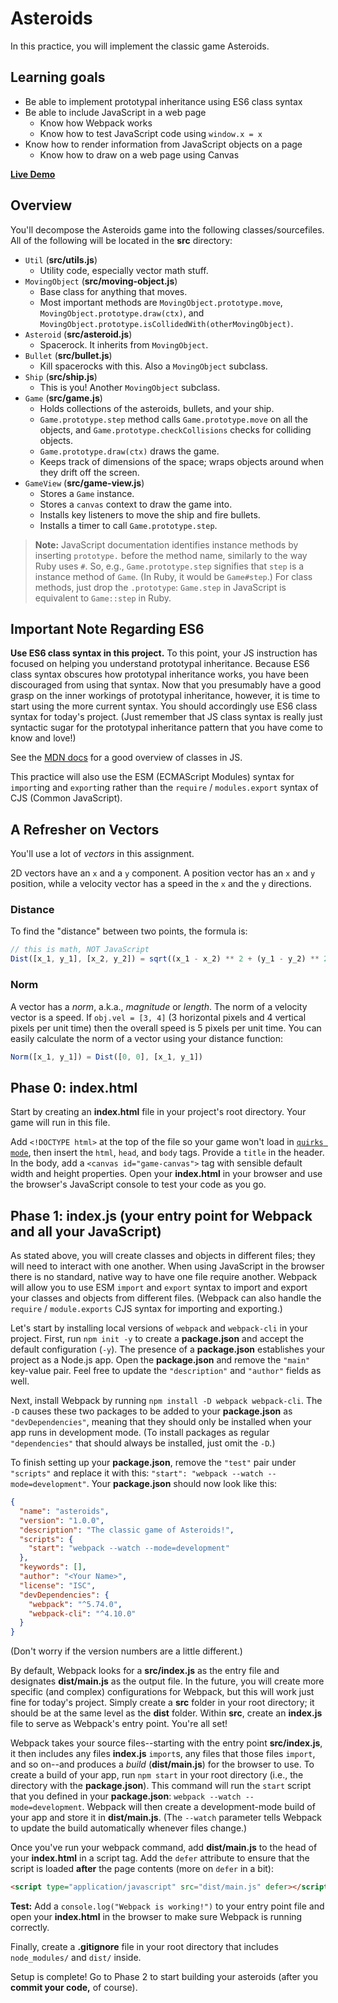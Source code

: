 # Asteroids

In this practice, you will implement the classic game Asteroids.

## Learning goals

- Be able to implement prototypal inheritance using ES6 class syntax
- Be able to include JavaScript in a web page
  - Know how Webpack works
  - Know how to test JavaScript code using `window.x = x`
- Know how to render information from JavaScript objects on a page
  - Know how to draw on a web page using Canvas

**[Live Demo][live-demo]**

[live-demo]: http://appacademy.github.io/curriculum/asteroids/index.html

## Overview

You'll decompose the Asteroids game into the following classes/sourcefiles. All
of the following will be located in the __src__ directory:

- `Util` (__src/utils.js__)
  - Utility code, especially vector math stuff.
- `MovingObject` (__src/moving-object.js__)
  - Base class for anything that moves.
  - Most important methods are `MovingObject.prototype.move`,
    `MovingObject.prototype.draw(ctx)`, and
    `MovingObject.prototype.isCollidedWith(otherMovingObject)`.
- `Asteroid` (__src/asteroid.js__)
  - Spacerock. It inherits from `MovingObject`.
- `Bullet` (__src/bullet.js__)
  - Kill spacerocks with this. Also a `MovingObject` subclass.
- `Ship` (__src/ship.js__)
  - This is you! Another `MovingObject` subclass.
- `Game` (__src/game.js__)
  - Holds collections of the asteroids, bullets, and your ship.
  - `Game.prototype.step` method calls `Game.prototype.move` on all the objects,
    and `Game.prototype.checkCollisions` checks for colliding objects.
  - `Game.prototype.draw(ctx)` draws the game.
  - Keeps track of dimensions of the space; wraps objects around when they drift
    off the screen.
- `GameView` (__src/game-view.js__)
  - Stores a `Game` instance.
  - Stores a `canvas` context to draw the game into.
  - Installs key listeners to move the ship and fire bullets.
  - Installs a timer to call `Game.prototype.step`.

> **Note:** JavaScript documentation identifies instance methods by inserting
> `prototype.` before the method name, similarly to the way Ruby uses `#`. So,
> e.g., `Game.prototype.step` signifies that `step` is a instance method of
> `Game`. (In Ruby, it would be `Game#step`.) For class methods, just drop the
> `.prototype`: `Game.step` in JavaScript is equivalent to `Game::step` in Ruby.

## Important Note Regarding ES6

**Use ES6 class syntax in this project.** To this point, your JS instruction has
focused on helping you understand prototypal inheritance. Because ES6 class
syntax obscures how prototypal inheritance works, you have been discouraged from
using that syntax. Now that you presumably have a good grasp on the inner
workings of prototypal inheritance, however, it is time to start using the more
current syntax. You should accordingly use ES6 class syntax for today's project.
(Just remember that JS class syntax is really just syntactic sugar for the
prototypal inheritance pattern that you have come to know and love!)

See the [MDN docs] for a good overview of classes in JS.

This practice will also use the ESM (ECMAScript Modules) syntax for `import`ing
and `export`ing rather than the `require` / `modules.export` syntax of CJS
(Common JavaScript).

[MDN docs]: https://developer.mozilla.org/en-US/docs/Web/JavaScript/Guide/Using_Classes

## A Refresher on Vectors

You'll use a lot of _vectors_ in this assignment.

2D vectors have an `x` and a `y` component. A position vector has an `x` and `y`
position, while a velocity vector has a speed in the `x` and the `y` directions.

### Distance

To find the "distance" between two points, the formula is:

```js
// this is math, NOT JavaScript
Dist([x_1, y_1], [x_2, y_2]) = sqrt((x_1 - x_2) ** 2 + (y_1 - y_2) ** 2)
```

### Norm

A vector has a _norm_, a.k.a., _magnitude_ or _length_. The norm of a
velocity vector is a speed. If `obj.vel = [3, 4]` (3 horizontal pixels and 4
vertical pixels per unit time) then the overall speed is 5 pixels per unit time.
You can easily calculate the norm of a vector using your distance function:

```js
Norm([x_1, y_1]) = Dist([0, 0], [x_1, y_1])
```

## Phase 0: __index.html__

Start by creating an __index.html__ file in your project's root directory. Your
game will run in this file.

Add `<!DOCTYPE html>` at the top of the file so your game won't load in [`quirks
mode`], then insert the `html`, `head`, and `body` tags. Provide a `title` in
the header. In the body, add a `<canvas id="game-canvas">` tag with sensible
default width and height properties. Open your __index.html__ in your browser
and use the browser's JavaScript console to test your code as you go.

[`quirks mode`]: https://developer.mozilla.org/en-US/docs/Web/HTML/Quirks_Mode_and_Standards_Mode

## Phase 1: __index.js__ (your entry point for Webpack and all your JavaScript)

As stated above, you will create classes and objects in different files; they
will need to interact with one another. When using JavaScript in the browser
there is no standard, native way to have one file require another. Webpack will
allow you to use ESM `import` and `export` syntax to import and export your
classes and objects from different files. (Webpack can also handle the `require`
/ `module.exports` CJS syntax for importing and exporting.)

Let's start by installing local versions of `webpack` and `webpack-cli` in your
project. First, run `npm init -y` to create a __package.json__ and accept the
default configuration (`-y`). The presence of a __package.json__ establishes
your project as a Node.js app. Open the __package.json__ and remove the `"main"`
key-value pair. Feel free to update the `"description"` and `"author"` fields as
well.

Next, install Webpack by running `npm install -D webpack webpack-cli`. The `-D`
causes these two packages to be added to your __package.json__ as
`"devDependencies"`, meaning that they should only be installed when your app
runs in development mode. (To install packages as regular `"dependencies"` that
should always be installed, just omit the `-D`.)

To finish setting up your __package.json__, remove the `"test"` pair under
`"scripts"` and replace it with this: `"start": "webpack --watch
--mode=development"`. Your __package.json__ should now look like this:

```json
{
  "name": "asteroids",
  "version": "1.0.0",
  "description": "The classic game of Asteroids!",
  "scripts": {
    "start": "webpack --watch --mode=development"
  },
  "keywords": [],
  "author": "<Your Name>",
  "license": "ISC",
  "devDependencies": {
    "webpack": "^5.74.0",
    "webpack-cli": "^4.10.0"
  }
}
```

(Don't worry if the version numbers are a little different.)

By default, Webpack looks for a __src/index.js__ as the entry file and
designates __dist/main.js__ as the output file. In the future, you will create
more specific (and complex) configurations for Webpack, but this will work just
fine for today's project. Simply create a __src__ folder in your root directory;
it should be at the same level as the __dist__ folder. Within __src__, create an
__index.js__ file to serve as Webpack's entry point. You're all set!

Webpack takes your source files--starting with the entry point __src/index.js__,
it then includes any files __index.js__ `import`s, any files that those files
`import`, and so on--and produces a _build_ (__dist/main.js__) for the browser
to use. To create a build of your app, run `npm start` in your root directory
(i.e., the directory with the __package.json__). This command will run the
`start` script that you defined in your __package.json__: `webpack --watch
--mode=development`. Webpack will then create a development-mode build of your
app and store it in __dist/main.js__. (The `--watch` parameter tells Webpack to
update the build automatically whenever files change.)

Once you've run your webpack command, add __dist/main.js__ to the head of your
__index.html__ in a script tag. Add the `defer` attribute to ensure that the
script is loaded **after** the page contents (more on `defer` in a bit):

```html
<script type="application/javascript" src="dist/main.js" defer></script>
```

**Test:** Add a `console.log("Webpack is working!")` to your entry point file
and open your __index.html__ in the browser to make sure Webpack is running
correctly.

Finally, create a __.gitignore__ file in your root directory that includes
`node_modules/` and `dist/` inside.

Setup is complete! Go to Phase 2 to start building your asteroids (after you
**commit your code,** of course).
